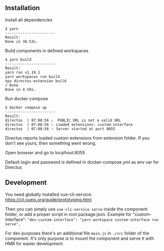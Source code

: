 ## Installation

Install all dependencies
```shell script
$ yarn
-----------------------
Result:
Done in 30.53s.
```

Build components in defined workspaces
```shell script
$ yarn build
-----------------------
Result:
yarn run v1.19.1
yarn workspaces run build
npx directus-extension build
√ Done
Done in 4.58s.
```

Run docker compose
```shell script
$ docker compose up
-----------------------
Result:
directus  | 07:08:56 ⚠️  PUBLIC_URL is not a valid URL
directus  | 07:08:56 ✨ Loaded extensions: custom-interface
directus  | 07:08:56 ✨ Server started at port 8055
```

Directus reports loaded custom extensions from extension folder. If you don't see yours, then something went wrong.

Open browser and go to localhost:8055

Default login and password is defined in docker-compose.yml as env var for Directus


## Development

You need globally installed vue-cli-service: https://cli.vuejs.org/guide/prototyping.html

Then you can simply use `vue-cli-service serve` inside the component folder, or add a proper script in root package.json.
Example for "custom-interface":
`"dev:custom-interface": "yarn workspace custom-interface run serve",`

For dev purposes there's an additional file `main.js` in `./src` folder of the component. It's only purpose is to mount the component and serve it with HMR for easier development. 